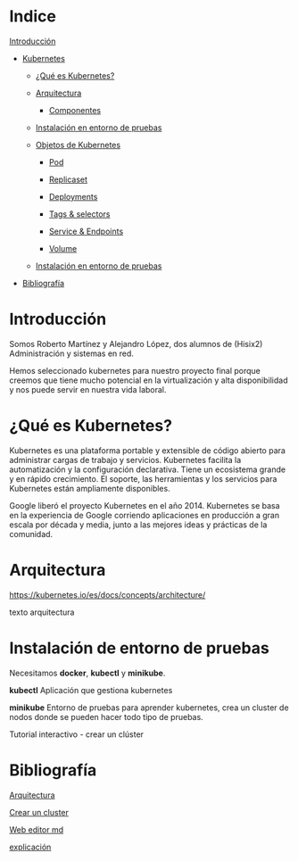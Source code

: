 # Indice 

 [Introducción](#Introducción)

- [Kubernetes](#kubernetes)
	
	- [ ¿Qué es Kubernetes?](#Que)


	- [Arquitectura](#Arquitectura)
		
		- [Componentes](#Componentes)

	- [Instalación en entorno de pruebas](#Instalación)

	- [Objetos de Kubernetes](#Objetos)

		- [Pod](#Pod)

		- [Replicaset](#replicaset)

		- [Deployments](#Deployments)

		- [Tags & selectors](#Tags)

		- [Service & Endpoints](#Service)

		- [Volume](#Volume)
 

	- [Instalación en entorno de pruebas](#Instalación)

- [Bibliografía](#Bibliografía) 


# Introducción<a name="Introducción"></a>

Somos Roberto Martínez y Alejandro López, dos alumnos de (Hisix2) Administración y sistemas en red.

Hemos seleccionado kubernetes para nuestro proyecto final porque creemos que tiene mucho potencial en la virtualización y alta disponibilidad y nos puede servir en nuestra vida laboral.


# ¿Qué es Kubernetes?<a name="Que"></a>

Kubernetes es una plataforma portable y extensible de código abierto para administrar cargas de trabajo y servicios.
Kubernetes facilita la automatización y la configuración declarativa. Tiene un ecosistema grande y en rápido crecimiento. El soporte, las herramientas y los servicios para Kubernetes están ampliamente disponibles.

Google liberó el proyecto Kubernetes en el año 2014. Kubernetes se basa en la experiencia de Google corriendo aplicaciones en producción a gran escala por década y media, junto a las mejores ideas y prácticas de la comunidad.




# Arquitectura<a name="Arquitectura"></a>

https://kubernetes.io/es/docs/concepts/architecture/

texto arquitectura 


# Instalación de entorno de pruebas<a name="Instalación"></a>
Necesitamos **docker**, **kubectl** y **minikube**.

**kubectl** Aplicación que gestiona kubernetes

**minikube** Entorno de pruebas para aprender kubernetes, crea un cluster de nodos donde se pueden hacer todo tipo de pruebas.


Tutorial interactivo - crear un clúster



# Bibliografía<a name="Bibliografía"></a>

[Arquitectura](https://kubernetes.io/es/docs/concepts/architecture/)

[Crear un cluster](https://kubernetes.io/es/docs/tutorials/kubernetes-basics/create-cluster/)

[Web editor md](https://stackedit.io/app#)

[explicación](https://www.itshellws.org/kubernetes/)


